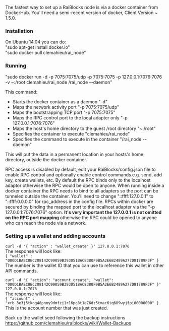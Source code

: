 The fastest way to set up a RaiBlocks node is via a docker container from DockerHub.  You'll need a semi-recent version of docker, Client Version ~ 1.5.0.

### Installation
On Ubuntu 14.04 you can do:  
"sudo apt-get install docker.io"  
"sudo docker pull clemahieu/rai_node"  

### Running
"sudo docker run -d -p 7075:7075/udp -p 7075:7075 -p 127.0.0.1:7076:7076 -v ~:/root clemahieu/rai_node /rai_node --daemon"  

This command:
* Starts the docker container as a daemon "-d"
* Maps the network activity port "-p 7075:7075/udp"
* Maps the bootstrapping TCP port "-p 7075:7075"
* Maps the RPC control port to the local adapter only "-p 127.0.0.1:7076:7076"
* Maps the host's home directory to the guest /root directory "~:/root"
* Specifies the container to execute "clemahieu/rai_node"
* Specifies the command to execute in the container "/rai_node --daemon"

This will put the data in a permanent location in your hosts's home directory, outside the docker container.

RPC access is disabled by default, edit your RaiBlocks/config.json file to enable RPC control and optionally enable control commands e.g. send, add key, create wallets, etc.  By default the RPC binds only to the localhost adaptor otherwise the RPC would be open to anyone.  When running inside a docker container the RPC needs to bind to all adapters so the port can be tunneled outside the container.  You'll need to change "::ffff:127.0.0.1" to "::ffff:0.0.0.0" for rpc_address in the config file.  RPCs within docker are secured by binding the mapped port to the localhost adapter via the "-p 127.0.0.1:7076:7076" option.  **It's very important the 127.0.0.1 is not omitted on the RPC port mapping** otherwise the RPC could be opened to anyone who can reach the node via a network.

### Setting up a wallet and adding accounts
`curl -d '{ "action" : "wallet_create" }' 127.0.0.1:7076`  
The response will look like:  
`{ "wallet" : "000D1BAEC8EC208142C99059B393051BAC8380F9B5A2E6B2489A277D81789F3F" }`  
The number is the wallet ID that you can use to reference this wallet in other API commands.  

`curl -d '{ "action": "account_create", "wallet": "000D1BAEC8EC208142C99059B393051BAC8380F9B5A2E6B2489A277D81789F3F" }' 127.0.0.1:7076`  
The response will look like:  
`{ "account" : "xrb_3e3j5tkog48pnny9dmfzj1r16pg8t1e76dz5tmac6iq689wyjfpi00000000" }`  
This is the account number that was just created.  

Back up the wallet seed following the backup instructions https://github.com/clemahieu/raiblocks/wiki/Wallet-Backups